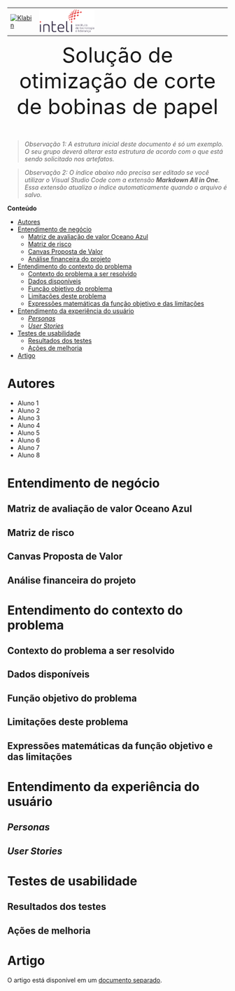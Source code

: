 <table>
<tr>
<table>
<tr>
<td>
<a href= "https://klabin.com.br/"><img src="https://klabin.com.br/o/klabinklabinonline-theme/images/klabin-logo.png" alt="Klabin" border="0" width="100%"></a>
</td>
<td><a href= "https://www.inteli.edu.br/"><img src="./img/inteli-logo.png" alt="Inteli - Instituto de Tecnologia e Liderança" border="0" width="30%"></a>
</td>
</tr>
</table>

<font size="+12"><center>
Solução de otimização de corte de bobinas de papel
</center></font>

>*Observação 1: A estrutura inicial deste documento é só um exemplo. O seu grupo deverá alterar esta estrutura de acordo com o que está sendo solicitado nos artefatos.*

>*Observação 2: O índice abaixo não precisa ser editado se você utilizar o Visual Studio Code com a extensão **Markdown All in One**. Essa extensão atualiza o índice automaticamente quando o arquivo é salvo.*

**Conteúdo**

- [Autores](#autores)
- [Entendimento de negócio](#entendimento-de-negócio)
  - [Matriz de avaliação de valor Oceano Azul](#matriz-de-avaliação-de-valor-oceano-azul)
  - [Matriz de risco](#matriz-de-risco)
  - [Canvas Proposta de Valor](#canvas-proposta-de-valor)
  - [Análise financeira do projeto](#análise-financeira-do-projeto)
- [Entendimento do contexto do problema](#entendimento-do-contexto-do-problema)
  - [Contexto do problema a ser resolvido](#contexto-do-problema-a-ser-resolvido)
  - [Dados disponíveis](#dados-disponíveis)
  - [Função objetivo do problema](#função-objetivo-do-problema)
  - [Limitações deste problema](#limitações-deste-problema)
  - [Expressões matemáticas da função objetivo e das limitações](#expressões-matemáticas-da-função-objetivo-e-das-limitações)
- [Entendimento da experiência do usuário](#entendimento-da-experiência-do-usuário)
  - [*Personas*](#personas)
  - [*User Stories*](#user-stories)
- [Testes de usabilidade](#testes-de-usabilidade)
  - [Resultados dos testes](#resultados-dos-testes)
  - [Ações de melhoria](#ações-de-melhoria)
- [Artigo](#artigo)


# Autores

* Aluno 1
* Aluno 2
* Aluno 3
* Aluno 4
* Aluno 5
* Aluno 6
* Aluno 7
* Aluno 8

# Entendimento de negócio

## Matriz de avaliação de valor Oceano Azul

## Matriz de risco

## Canvas Proposta de Valor

## Análise financeira do projeto

# Entendimento do contexto do problema

## Contexto do problema a ser resolvido

## Dados disponíveis

## Função objetivo do problema

## Limitações deste problema

## Expressões matemáticas da função objetivo e das limitações

# Entendimento da experiência do usuário

## *Personas*

## *User Stories*

# Testes de usabilidade

## Resultados dos testes

## Ações de melhoria

# Artigo

O artigo está disponível em um [documento separado](/docs/artigo/artigo.md).